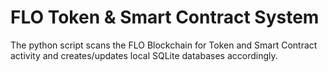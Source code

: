 # FLO Token & Smart Contract System 

The python script scans the FLO Blockchain for Token and Smart Contract activity and creates/updates local SQLite databases accordingly. 
